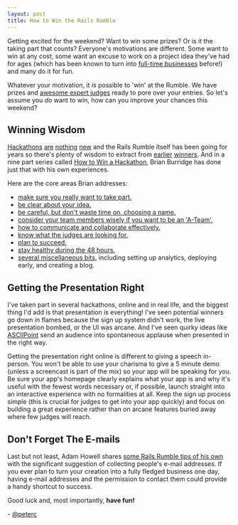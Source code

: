 ```yaml
---
layout: post
title: How to Win the Rails Rumble
---
```


Getting excited for the weekend? Want to win some prizes? Or is it the taking part that counts? Everyone's motivations are different. Some want to win at any cost, some want an excuse to work on a project idea they've had for ages (which has been known to turn into [full-time businesses](https://stillalive.com/journal/61-rails-rumble-to-100-million-results-in-2-years) before!) and many do it for fun.

Whatever your motivation, it *is* possible to 'win' at the Rumble. We have prizes and [awesome expert judges](http://railsrumble.com/experts) ready to pore over your entries. So let's assume you *do* want to win, how can you improve your chances this weekend?

## Winning Wisdom

[Hackathons](https://www.hackerleague.org/) [are](http://www.ludumdare.com/compo/) [nothing](http://musichackday.org/) [new](http://overtheair.org/blog/) and the Rails Rumble itself has been going for years so there's plenty of wisdom to extract from [earlier](http://www.readwriteweb.com/start/2009/09/rails-rumble-micro-app-competi.php) [winners](http://techcrunch.com/2010/10/22/rails-rumble-2010/). And in a nine part series called [How to Win a Hackathon](http://brianburridge.com/2012/09/18/how-to-win-a-hackathon/), Brian Burridge has done just that with his own experiences.

Here are the core areas Brian addresses:

* [make sure you really want to take part.](http://brianburridge.com/2012/09/20/why-you-should-not-compete-in-a-hackathon/)
* [be clear about your idea.](http://brianburridge.com/2012/09/25/whats-the-big-idea/)
* [be careful, but don't waste time on, choosing a name.](http://brianburridge.com/2012/09/28/how-to-win-a-hackathon-part-3-whats-in-a-name/)
* [consider your team members wisely if you want to be an 'A-Team'.](http://brianburridge.com/2012/10/01/how-to-win-a-hackathon-part-4-bring-your-a-team-and-dont-forget-the-designer/)
* [how to communicate and collaborate effectively.](http://brianburridge.com/2012/10/05/how-to-win-a-hackathon-part-5-communicating-and-collaborating-effectively/)
* [know what the judges are looking for.](http://brianburridge.com/2012/10/09/how-to-win-a-hackathon-part-6-know-what-the-judges-are-looking-for/)
* [plan to succeed.](http://brianburridge.com/2012/10/10/plan-to-succeed/)
* [stay healthy during the 48 hours.](http://brianburridge.com/2012/10/11/dont-forget-your-health/)
* [several miscellaneous bits](http://brianburridge.com/2012/10/11/everything-else-you-need-to-know/), including setting up analytics, deploying early, and creating a blog.

## Getting the Presentation Right

I've taken part in several hackathons, online and in real life, and the biggest thing I'd add is that presentation is everything! I've seen potential winners go down in flames because the sign up system didn't work, the live presentation bombed, or the UI was arcane. And I've seen quirky ideas like [ASCIIPoint](http://www.youtube.com/watch?v=3fR9q6tfaFQ#t=0m8s) send an audience into spontaneous applause when presented in the right way.

Getting the presentation right online is different to giving a speech in-person. You won't be able to use your charisma to give a 5 minute demo (unless a screencast is part of the mix) so your app will be speaking for you. Be sure your app's homepage clearly explains what your app is and why it's useful with the fewest words necessary or, if possible, launch straight into an interactive experience with no formalities at all. Keep the sign up process simple (this is crucial for judges to get into your app quickly) and focus on building a great experience rather than on arcane features buried away where few judges will reach.

## Don't Forget The E-mails

Last but not least, Adam Howell shares [some Rails Rumble tips of his own](http://ahow.co/1288/) with the significant suggestion of collecting people's e-mail addresses. If you ever plan to turn your creation into a fully fledged business one day, having e-mail addresses and the permission to contact them could provide a handy shortcut to success.

Good luck and, most importantly, **have fun!**

\- [@peterc](https://twitter.com/peterc)
